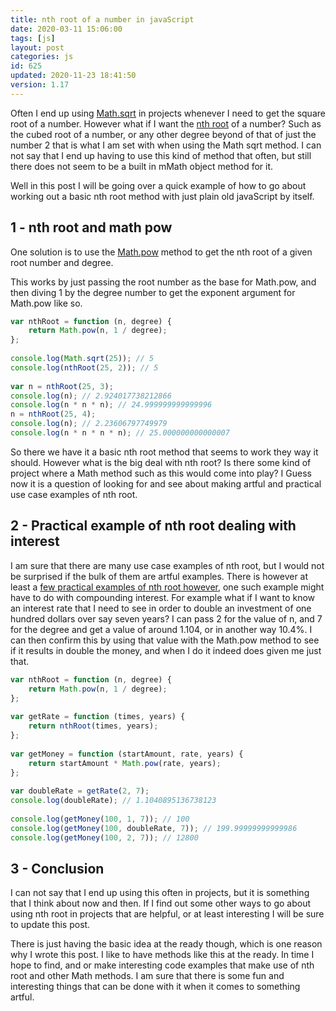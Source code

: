 ```yaml
---
title: nth root of a number in javaScript
date: 2020-03-11 15:06:00
tags: [js]
layout: post
categories: js
id: 625
updated: 2020-11-23 18:41:50
version: 1.17
---
```


Often I end up using [Math.sqrt](https://developer.mozilla.org/en-US/docs/Web/JavaScript/Reference/Global_Objects/Math/sqrt) in projects whenever I need to get the square root of a number. However what if I want the [nth root](https://en.wikipedia.org/wiki/Nth_root) of a number? Such as the cubed root of a number, or any other degree beyond of that of just the number 2 that is what I am set with when using the Math sqrt method. I can not say that I end up having to use this kind of method that often, but still there does not seem to be a built in mMath object method for it.

Well in this post I will be going over a quick example of how to go about working out a basic nth root method with just plain old javaScript by itself.

<!-- more -->

## 1 - nth root and math pow

One solution is to use the [Math.pow](https://developer.mozilla.org/en-US/docs/Web/JavaScript/Reference/Global_Objects/Math/pow) method to get the nth root of a given root number and degree.

This works by just passing the root number as the base for Math.pow, and then diving 1 by the degree number to get the exponent argument for Math.pow like so.

```js
var nthRoot = function (n, degree) {
    return Math.pow(n, 1 / degree);
};
 
console.log(Math.sqrt(25)); // 5
console.log(nthRoot(25, 2)); // 5
 
var n = nthRoot(25, 3);
console.log(n); // 2.924017738212866
console.log(n * n * n); // 24.999999999999996
n = nthRoot(25, 4);
console.log(n); // 2.23606797749979
console.log(n * n * n * n); // 25.000000000000007
```

So there we have it a basic nth root method that seems to work they way it should. However what is the big deal with nth root? Is there some kind of project where a Math method such as this would come into play? I Guess now it is a question of looking for and see about making artful and practical use case examples of nth root.

## 2 - Practical example of nth root dealing with interest

I am sure that there are many use case examples of nth root, but I would not be surprised if the bulk of them are artful examples. There is however at least a [few practical examples of nth root however](https://www.quora.com/What-is-the-practical-usefulness-of-learning-the-Nth-root-of-a-number), one such example might have to do with compounding interest. For example what if I want to know an interest rate that I need to see in order to double an investment of one hundred dollars over say seven years? I can pass 2 for the value of n, and 7 for the degree and get a value of around 1.104, or in another way 10.4%. I can then confirm this by using that value with the Math.pow method to see if it results in double the money, and when I do it indeed does given me just that.

```js
var nthRoot = function (n, degree) {
    return Math.pow(n, 1 / degree);
};
 
var getRate = function (times, years) {
    return nthRoot(times, years);
};
 
var getMoney = function (startAmount, rate, years) {
    return startAmount * Math.pow(rate, years);
};
 
var doubleRate = getRate(2, 7);
console.log(doubleRate); // 1.1040895136738123
 
console.log(getMoney(100, 1, 7)); // 100
console.log(getMoney(100, doubleRate, 7)); // 199.99999999999986
console.log(getMoney(100, 2, 7)); // 12800
```

## 3 - Conclusion

I can not say that I end up using this often in projects, but it is something that I think about now and then. If I find out some other ways to go about using nth root in projects that are helpful, or at least interesting I will be sure to update this post.

There is just having the basic idea at the ready though, which is one reason why I wrote this post. I like to have methods like this at the ready. In time I hope to find, and or make interesting code examples that make use of nth root and other Math methods. I am sure that there is some fun and interesting things that can be done with it when it comes to something artful.